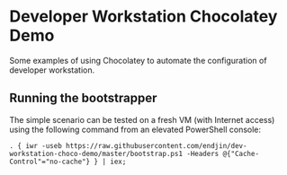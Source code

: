 # Developer Workstation Chocolatey Demo

Some examples of using Chocolatey to automate the configuration of developer workstation.

## Running the bootstrapper

The simple scenario can be tested on a fresh VM (with Internet access) using the following command from an elevated PowerShell console:

```
. { iwr -useb https://raw.githubusercontent.com/endjin/dev-workstation-choco-demo/master/bootstrap.ps1 -Headers @{"Cache-Control"="no-cache"} } | iex;
```